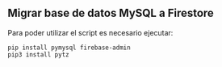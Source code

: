 ## Migrar base de datos MySQL a Firestore

Para poder utilizar el script es necesario ejecutar:
```
pip install pymysql firebase-admin
pip3 install pytz
```